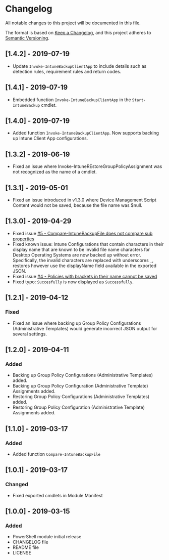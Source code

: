 # Changelog
All notable changes to this project will be documented in this file.

The format is based on [Keep a Changelog](https://keepachangelog.com/en/1.0.0/),
and this project adheres to [Semantic Versioning](https://semver.org/spec/v2.0.0.html).

## [1.4.2] - 2019-07-19
- Update `Invoke-IntuneBackupClientApp` to include details such as detection rules, requirement rules and return codes.

## [1.4.1] - 2019-07-19
- Embedded function `Invoke-IntuneBackupClientApp` in the `Start-IntuneBackup` cmdlet.

## [1.4.0] - 2019-07-19
- Added function `Invoke-IntuneBackupClientApp`. Now supports backing up Intune Client App configurations.

## [1.3.2] - 2019-06-19
- Fixed an issue where Invoke-IntuneREstoreGroupPolicyAssignment was not recognized as the name of a cmdlet.

## [1.3.1] - 2019-05-01
- Fixed an issue introduced in v1.3.0 where Device Management Script Content would not be saved, because the file name was $null.

## [1.3.0] - 2019-04-29
- Fixed issue [#5 - Compare-IntuneBackupFile does not compare sub properties](https://github.com/jseerden/IntuneBackupAndRestore/issues/5)
- Fixed known issue: Intune Configurations that contain characters in their display name that are known to be invalid file name characters for Desktop Operating Systems are now backed up without error. Specifically, the invalid characters are replaced with underscores `_`, restores however use the displayName field available in the exported JSON.
- Fixed issue [#4 - Policies with brackets in their name cannot be saved](https://github.com/jseerden/IntuneBackupAndRestore/issues/4)
- Fixed typo: `Succesfully` is now displayed as `Successfully`.

## [1.2.1] - 2019-04-12
### Fixed
- Fixed an issue where backing up Group Policy Configurations (Administrative Templates) would generate incorrect JSON output for several settings.

## [1.2.0] - 2019-04-11
### Added
- Backing up Group Policy Configurations (Administrative Templates) added.
- Backing up Group Policy Configuration (Administrative Template) Assignments added.
- Restoring Group Policy Configurations (Administrative Templates) added.
- Restoring Group Policy Configuration (Administrative Template) Assignments added.

## [1.1.0] - 2019-03-17
### Added
- Added function `Compare-IntuneBackupFile`

## [1.0.1] - 2019-03-17
### Changed
- Fixed exported cmdlets in Module Manifest

## [1.0.0] - 2019-03-15
### Added
- PowerShell module initial release
- CHANGELOG file
- README file
- LICENSE